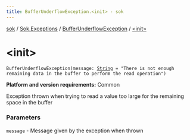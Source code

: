 ```yaml
---
title: BufferUnderflowException.<init> - sok
---
```


[sok](../../index.html) / [Sok.Exceptions](../index.html) / [BufferUnderflowException](index.html) / [&lt;init&gt;](./-init-.html)

# &lt;init&gt;

`BufferUnderflowException(message: `[`String`](https://kotlinlang.org/api/latest/jvm/stdlib/kotlin/-string/index.html)` = "There is not enough remaining data in the buffer to perform the read operation")`

**Platform and version requirements:** Common

Exception thrown when trying to read a value too large for the remaining space in the buffer

### Parameters

`message` - Message given by the exception when thrown